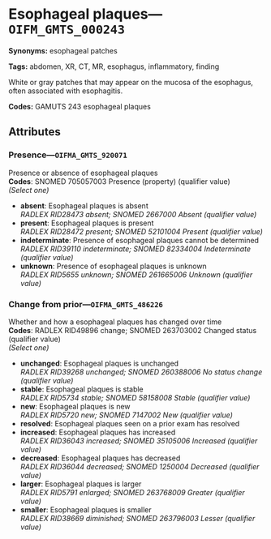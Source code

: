 # Esophageal plaques—`OIFM_GMTS_000243`

**Synonyms:** esophageal patches

**Tags:** abdomen, XR, CT, MR, esophagus, inflammatory, finding

White or gray patches that may appear on the mucosa of the esophagus, often associated with esophagitis.

**Codes:** GAMUTS 243 esophageal plaques

## Attributes

### Presence—`OIFMA_GMTS_920071`

Presence or absence of esophageal plaques  
**Codes**: SNOMED 705057003 Presence (property) (qualifier value)  
*(Select one)*

- **absent**: Esophageal plaques is absent  
_RADLEX RID28473 absent; SNOMED 2667000 Absent (qualifier value)_
- **present**: Esophageal plaques is present  
_RADLEX RID28472 present; SNOMED 52101004 Present (qualifier value)_
- **indeterminate**: Presence of esophageal plaques cannot be determined  
_RADLEX RID39110 indeterminate; SNOMED 82334004 Indeterminate (qualifier value)_
- **unknown**: Presence of esophageal plaques is unknown  
_RADLEX RID5655 unknown; SNOMED 261665006 Unknown (qualifier value)_

### Change from prior—`OIFMA_GMTS_486226`

Whether and how a esophageal plaques has changed over time  
**Codes**: RADLEX RID49896 change; SNOMED 263703002 Changed status (qualifier value)  
*(Select one)*

- **unchanged**: Esophageal plaques is unchanged  
_RADLEX RID39268 unchanged; SNOMED 260388006 No status change (qualifier value)_
- **stable**: Esophageal plaques is stable  
_RADLEX RID5734 stable; SNOMED 58158008 Stable (qualifier value)_
- **new**: Esophageal plaques is new  
_RADLEX RID5720 new; SNOMED 7147002 New (qualifier value)_
- **resolved**: Esophageal plaques seen on a prior exam has resolved  
- **increased**: Esophageal plaques has increased  
_RADLEX RID36043 increased; SNOMED 35105006 Increased (qualifier value)_
- **decreased**: Esophageal plaques has decreased  
_RADLEX RID36044 decreased; SNOMED 1250004 Decreased (qualifier value)_
- **larger**: Esophageal plaques is larger  
_RADLEX RID5791 enlarged; SNOMED 263768009 Greater (qualifier value)_
- **smaller**: Esophageal plaques is smaller  
_RADLEX RID38669 diminished; SNOMED 263796003 Lesser (qualifier value)_